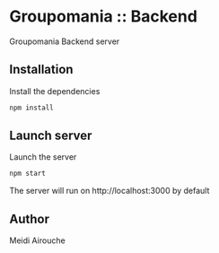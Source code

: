 # Groupomania :: Backend

Groupomania Backend server

## Installation

Install the dependencies

```bash
npm install
```

## Launch server

Launch the server

```bash
npm start
```

The server will run on http://localhost:3000 by default

## Author

Meidi Airouche
